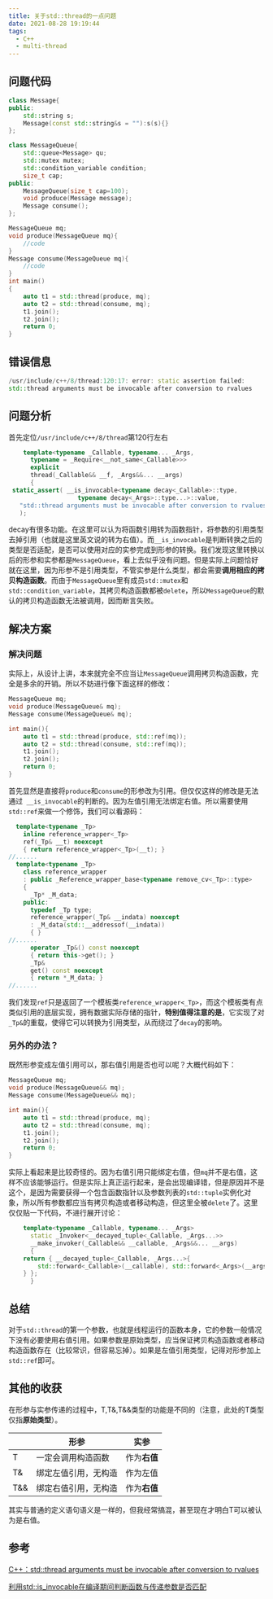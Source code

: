 ```yaml
---
title: 关于std::thread的一点问题
date: 2021-08-28 19:19:44
tags:
  - C++
  - multi-thread
---
```

## 问题代码
``` c++
class Message{
public:
    std::string s;
    Message(const std::string&s = ""):s(s){}
};

class MessageQueue{
    std::queue<Message> qu;
    std::mutex mutex;
    std::condition_variable condition;
    size_t cap;
public:
    MessageQueue(size_t cap=100);
    void produce(Message message);
    Message consume();
};

MessageQueue mq;
void produce(MessageQueue mq){
    //code
}
Message consume(MessageQueue mq){
    //code
}
int main()
{
    auto t1 = std::thread(produce, mq);
    auto t2 = std::thread(consume, mq);
    t1.join();
    t2.join();
    return 0;
}
```
## 错误信息
``` c++
/usr/include/c++/8/thread:120:17: error: static assertion failed: 
std::thread arguments must be invocable after conversion to rvalues
```

## 问题分析

首先定位`/usr/include/c++/8/thread`第120行左右

   ``` c++
       template<typename _Callable, typename... _Args,
   	     typename = _Require<__not_same<_Callable>>>
         explicit
         thread(_Callable&& __f, _Args&&... __args)
         {
   	static_assert( __is_invocable<typename decay<_Callable>::type,
   				      typename decay<_Args>::type...>::value,
   	  "std::thread arguments must be invocable after conversion to rvalues"
   	  );
   ```
   decay有很多功能。在这里可以认为将函数引用转为函数指针，将参数的引用类型去掉引用（也就是这里英文说的转为右值）。而`__is_invocable`是判断转换之后的类型是否适配，是否可以使用对应的实参完成到形参的转换。我们发现这里转换以后的形参和实参都是`MessageQueue`，看上去似乎没有问题。但是实际上问题恰好就在这里，因为形参不是引用类型，不管实参是什么类型，都会需要**调用相应的拷贝构造函数**。而由于`MessageQueue`里有成员`std::mutex`和`std::condition_variable`，其拷贝构造函数都被`delete`，所以`MessageQueue`的默认的拷贝构造函数无法被调用，因而断言失败。

## 解决方案

### 解决问题

实际上，从设计上讲，本来就完全不应当让`MessageQueue`调用拷贝构造函数，完全是多余的开销。所以不妨进行像下面这样的修改：

```  c++
MessageQueue mq;
void produce(MessageQueue& mq);
Message consume(MessageQueue& mq);

int main(){
    auto t1 = std::thread(produce, std::ref(mq));
    auto t2 = std::thread(consume, std::ref(mq));
    t1.join();
    t2.join();
    return 0;
}
```

首先显然是直接将`produce`和`consume`的形参改为引用。但仅仅这样的修改是无法通过` __is_invocable`的判断的。因为左值引用无法绑定右值。所以需要使用`std::ref`来做一个修饰，我们可以看源码：

``` c++
  template<typename _Tp>
    inline reference_wrapper<_Tp>
    ref(_Tp& __t) noexcept
    { return reference_wrapper<_Tp>(__t); }
//......
  template<typename _Tp>
    class reference_wrapper
    : public _Reference_wrapper_base<typename remove_cv<_Tp>::type>
    {
      _Tp* _M_data;
    public:
      typedef _Tp type;
      reference_wrapper(_Tp& __indata) noexcept
      : _M_data(std::__addressof(__indata))
      { }
//......
      operator _Tp&() const noexcept
      { return this->get(); }
      _Tp&
      get() const noexcept
      { return *_M_data; }
//......

```

我们发现`ref`只是返回了一个模板类`reference_wrapper<_Tp>`，而这个模板类有点类似引用的底层实现，拥有数据实际存储的指针，**特别值得注意的是**，它实现了对`_Tp&`的重载，使得它可以转换为引用类型，从而绕过了`decay`的影响。

### 另外的办法？

既然形参变成左值引用可以，那右值引用是否也可以呢？大概代码如下：

```c++
MessageQueue mq;
void produce(MessageQueue&& mq);
Message consume(MessageQueue&& mq);

int main(){
    auto t1 = std::thread(produce, mq);
    auto t2 = std::thread(consume, mq);
    t1.join();
    t2.join();
    return 0;
}
```

实际上看起来是比较奇怪的。因为右值引用只能绑定右值，但`mq`并不是右值，这样不应该能够运行。但是实际上真正运行起来，是会出现编译错，但是原因并不是这个，是因为需要获得一个包含函数指针以及参数列表的`std::tuple`实例化对象，所以所有参数都应当有拷贝构造或者移动构造，但这里全被`delete`了。这里仅仅贴一下代码，不进行展开讨论：

```c++
    template<typename _Callable, typename... _Args>
      static _Invoker<__decayed_tuple<_Callable, _Args...>>
      __make_invoker(_Callable&& __callable, _Args&&... __args)
      {
	return { __decayed_tuple<_Callable, _Args...>{
	    std::forward<_Callable>(__callable), std::forward<_Args>(__args)...
	} };
      }
```

## 总结

对于`std::thread`的第一个参数，也就是线程运行的函数本身，它的参数一般情况下没有必要使用右值引用。如果参数是原始类型，应当保证拷贝构造函数或者移动构造函数存在（比较常识，但容易忘掉）。如果是左值引用类型，记得对形参加上`std::ref`即可。

## 其他的收获

在形参与实参传递的过程中，T,T&,T&&类型的功能是不同的（注意，此处的T类型仅指**原始类型**）。

|      | 形参                 | 实参         |
| ---- | -------------------- | ------------ |
| T    | 一定会调用构造函数   | 作为**右值** |
| T&   | 绑定左值引用，无构造 | 作为左值     |
| T&&  | 绑定右值引用，无构造 | 作为**右值** |

其实与普通的定义语句语义是一样的，但我经常搞混，甚至现在才明白T可以被认为是右值。

## 参考

[C++：std::thread arguments must be invocable after conversion to rvalues](https://blog.csdn.net/qq_45858169/article/details/114642760)

[利用std::is_invocable在编译期间判断函数与传递参数是否匹配](https://blog.csdn.net/wangzhicheng1983/article/details/118691854)

